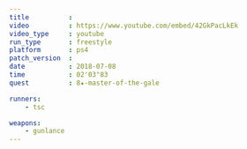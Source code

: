 ```yaml
---
title          :
video          : https://www.youtube.com/embed/42GkPacLkEk
video_type     : youtube
run_type       : freestyle
platform       : ps4
patch_version  :
date           : 2018-07-08
time           : 02'03"83
quest          : 8★-master-of-the-gale

runners:
    - tsc

weapons:
    - gunlance
---
```

